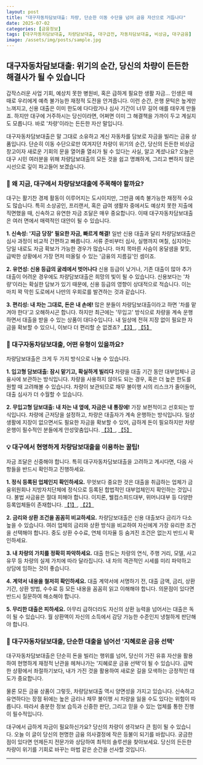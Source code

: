 ```yaml
---
layout: post
title: "대구자동차담보대출: 차량, 단순한 이동 수단을 넘어 금융 자산으로 거듭나다"
date: 2025-07-02
categories: [금융정보]
tags: [대구자동차담보대출, 차량담보대출, 대구급전, 자동차담보대출, 비상금, 대구금융]
image: /assets/img/posts/sample.jpg
---
```


## 대구자동차담보대출: 위기의 순간, 당신의 차량이 든든한 해결사가 될 수 있습니다

갑작스러운 사업 기회, 예상치 못한 병원비, 혹은 급하게 필요한 생활 자금… 인생은 때때로 우리에게 예측 불가능한 재정적 도전을 안겨줍니다. 이런 순간, 은행 문턱은 높게만 느껴지고, 신용 대출은 이미 한도에 다다랐거나 심사 기간이 너무 길어 애를 태우게 만들죠. 하지만 대구에 거주하시는 당신이라면, 어쩌면 이미 그 해결책을 가까이 두고 계실지도 모릅니다. 바로 '차량'이라는 든든한 자산 말입니다.

대구자동차담보대출은 말 그대로 소유하고 계신 자동차를 담보로 자금을 빌리는 금융 상품입니다. 단순히 이동 수단으로만 여겨지던 차량이 위기의 순간, 당신의 든든한 비상금 창고이자 새로운 기회의 문을 열어줄 열쇠가 될 수 있다는 사실, 알고 계셨나요? 오늘은 대구 시민 여러분을 위해 차량담보대출의 모든 것을 쉽고 명쾌하게, 그리고 뻔하지 않은 시선으로 깊이 파고들어 보겠습니다.

### 🚗 왜 지금, 대구에서 차량담보대출에 주목해야 할까요?

대구는 활기찬 경제 활동이 이루어지는 도시이지만, 그만큼 예측 불가능한 재정적 수요도 많습니다. 특히 소상공인, 프리랜서, 혹은 급여 생활자 중에서도 예상치 못한 지출에 직면했을 때, 신속하고 유연한 자금 조달은 매우 중요합니다. 이때 대구자동차담보대출은 여러 면에서 매력적인 대안이 될 수 있습니다.

**1. 신속성: '지금 당장' 필요한 자금, 빠르게 해결!**
일반 신용 대출과 달리 차량담보대출은 심사 과정이 비교적 간편하고 빠릅니다. 서류 준비부터 심사, 실행까지 며칠, 심지어는 당일 내로도 자금 확보가 가능한 경우가 많습니다. 마치 목마른 사슴이 옹달샘을 찾듯, 급박한 상황에서 가장 먼저 떠올릴 수 있는 '금융의 지름길'인 셈이죠.

**2. 유연성: 신용 등급의 굴레에서 벗어나다**
신용 등급이 낮거나, 기존 대출이 많아 추가 대출이 어려운 경우에도 차량담보대출은 희망의 빛이 될 수 있습니다. 신용보다는 '차량'이라는 확실한 담보가 있기 때문에, 신용 등급의 영향이 상대적으로 적습니다. 이는 마치 꽉 막힌 도로에서 나만의 우회로를 발견하는 것과 같습니다.

**3. 편리성: 내 차는 그대로, 돈은 내 손에!**
많은 분들이 차량담보대출이라고 하면 '차를 맡겨야 한다'고 오해하시곤 합니다. 하지만 최근에는 '무입고' 방식으로 차량을 계속 운행하면서 대출을 받을 수 있는 상품이 대다수입니다. 내 일상에 전혀 지장 없이 필요한 자금을 확보할 수 있으니, 이보다 더 편리할 순 없겠죠? [【3】](http://btpnet.co.kr/bbs/board.php?bo_table=b_recru02&wr_id=574&sst=wr_datetime&sod=asc&sop=and&page=38&tow=b&cf_site=), [【5】](https://more3070.modoo.at/?pc=1)

### 🧐 대구자동차담보대출, 어떤 유형이 있을까요?

차량담보대출은 크게 두 가지 방식으로 나눌 수 있습니다.

**1. 입고형 담보대출: 잠시 맡기고, 확실하게 빌리다**
차량을 대출 기간 동안 대부업체나 금융사에 보관하는 방식입니다. 차량을 사용하지 않아도 되는 경우, 혹은 더 높은 한도를 원할 때 고려해볼 수 있습니다. 차량이 보관되므로 채무 불이행 시의 리스크가 줄어들어, 대출 심사가 더 수월할 수 있습니다.

**2. 무입고형 담보대출: 내 차는 내 옆에, 자금은 내 통장에!**
가장 보편적이고 선호되는 방식입니다. 차량에 근저당을 설정하고, 차량은 대출자가 계속 운행하는 방식입니다. 일상생활에 지장이 없으면서도 필요한 자금을 확보할 수 있어, 급하게 돈이 필요하지만 차량 운행이 필수적인 분들에게 안성맞춤입니다. [【3】](http://btpnet.co.kr/bbs/board.php?bo_table=b_recru02&wr_id=574&sst=wr_datetime&sod=asc&sop=and&page=38&tow=b&cf_site=), [【5】](https://more3070.modoo.at/?pc=1)

### 💡 대구에서 현명하게 차량담보대출을 이용하는 꿀팁!

자금 조달은 신중해야 합니다. 특히 대구자동차담보대출을 고려하고 계시다면, 다음 사항들을 반드시 확인하고 진행하세요.

**1. 정식 등록된 업체인지 확인하세요.**
무엇보다 중요한 것은 대출을 취급하는 업체가 금융위원회나 지방자치단체에 정식으로 등록된 합법적인 대부업체인지 확인하는 것입니다. 불법 사금융은 절대 피해야 합니다. 이지론, 웰컴스피드대부, 위머니대부 등 다양한 등록업체들이 존재합니다. [【1】](http://xn--910bq9bp2fj52a.com/area_loan/bview/8448/대구광역시), [【2】](https://ezloan.io/rq/9765)

**2. 금리와 상환 조건을 꼼꼼히 비교하세요.**
차량담보대출은 신용 대출보다 금리가 다소 높을 수 있습니다. 여러 업체의 금리와 상환 방식을 비교하여 자신에게 가장 유리한 조건을 선택해야 합니다. 중도 상환 수수료, 연체 이자율 등 숨겨진 조건은 없는지 반드시 확인하세요.

**3. 내 차량의 가치를 정확히 파악하세요.**
대출 한도는 차량의 연식, 주행 거리, 모델, 사고 유무 등 차량의 실제 가치에 따라 달라집니다. 내 차의 객관적인 시세를 미리 파악하고 상담에 임하는 것이 좋습니다.

**4. 계약서 내용을 철저히 확인하세요.**
대출 계약서에 서명하기 전, 대출 금액, 금리, 상환 기간, 상환 방법, 수수료 등 모든 내용을 꼼꼼히 읽고 이해해야 합니다. 의문점이 있다면 반드시 질문하여 해소해야 합니다.

**5. 무리한 대출은 피하세요.**
아무리 급하더라도 자신의 상환 능력을 넘어서는 대출은 독이 될 수 있습니다. 월 상환액이 자신의 소득에서 감당 가능한 수준인지 냉철하게 판단해야 합니다.

### 🌟 대구자동차담보대출, 단순한 대출을 넘어선 '지혜로운 금융 선택'

대구자동차담보대출은 단순히 돈을 빌리는 행위를 넘어, 당신이 가진 유휴 자산을 활용하여 현명하게 재정적 난관을 헤쳐나가는 '지혜로운 금융 선택'이 될 수 있습니다. 급박한 상황에서 좌절하기보다, 내가 가진 것을 활용하여 새로운 길을 모색하는 긍정적인 태도가 중요합니다.

물론 모든 금융 상품이 그렇듯, 차량담보대출 역시 양면성을 가지고 있습니다. 신속하고 유연하다는 장점 뒤에는 높은 금리나 채무 불이행 시 차량을 잃을 수도 있다는 위험이 따릅니다. 따라서 충분한 정보 습득과 신중한 판단, 그리고 믿을 수 있는 업체를 통한 진행이 필수적입니다.

대구에서 급하게 자금이 필요하신가요? 당신의 차량이 생각보다 큰 힘이 될 수 있습니다. 오늘 이 글이 당신의 현명한 금융 의사결정에 작은 등불이 되기를 바랍니다. 궁금한 점이 있다면 언제든지 전문가와 상담하여 최적의 솔루션을 찾아보세요. 당신의 든든한 차량이 위기를 기회로 바꾸는 마법 같은 순간을 선사할 것입니다.

---